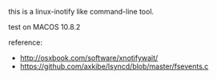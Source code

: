 this is a linux-inotify like command-line tool.

test on MACOS 10.8.2

reference:
 * http://osxbook.com/software/xnotifywait/
 * https://github.com/axkibe/lsyncd/blob/master/fsevents.c
